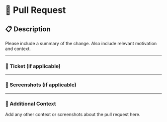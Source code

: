 # 🚀 Pull Request

## 📋 Description

Please include a summary of the change. Also include relevant motivation and context.

---

### 🗾 Ticket (if applicable)

---

### 📸 Screenshots (if applicable)

---

### 🧠 Additional Context

Add any other context or screenshots about the pull request here.
